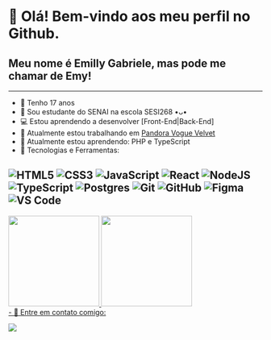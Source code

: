 # 👋 Olá! Bem-vindo aos meu perfil no Github.
## Meu nome é Emilly Gabriele, mas pode me chamar de Emy!
---------
- 🎂 Tenho 17 anos
- 🏫 Sou estudante do SENAI na escola SESI268 •ᴗ•
- 💻 Estou aprendendo a desenvolver [Front-End|Back-End]
- 🔭 Atualmente estou trabalhando em [Pandora Vogue Velvet](https://github.com/EmyyS2/PandoraVogueVelvet.git)
- 🌱 Atualmente estou aprendendo: PHP e TypeScript
- 👾 Tecnologias e Ferramentas:
  
![HTML5](https://img.shields.io/badge/html5-%23E34F26.svg?style=for-the-badge&logo=html5&logoColor=white)
![CSS3](https://img.shields.io/badge/css3-%231572B6.svg?style=for-the-badge&logo=css3&logoColor=white)
![JavaScript](https://img.shields.io/badge/javascript-%23323330.svg?style=for-the-badge&logo=javascript&logoColor=%23F7DF1E)
![React](https://img.shields.io/badge/react-%2320232a.svg?style=for-the-badge&logo=react&logoColor=%2361DAFB)
![NodeJS](https://img.shields.io/badge/node.js-6DA55F?style=for-the-badge&logo=node.js&logoColor=white)
![TypeScript](https://img.shields.io/badge/typescript-%23007ACC.svg?style=for-the-badge&logo=typescript&logoColor=white)
![Postgres](https://img.shields.io/badge/postgres-%23316192.svg?style=for-the-badge&logo=postgresql&logoColor=white)
![Git](https://img.shields.io/badge/git-%23F05033.svg?style=for-the-badge&logo=git&logoColor=white)
![GitHub](https://img.shields.io/badge/github-%23121011.svg?style=for-the-badge&logo=github&logoColor=white)
![Figma](https://img.shields.io/badge/figma-%23F24E1E.svg?style=for-the-badge&logo=figma&logoColor=white)
![VS Code](https://img.shields.io/badge/VS%20Code-0078d7.svg?style=for-the-badge&logo=visual-studio-code&logoColor=white)
-----
<div>
<a href="https://github.com/EmyyS2">
<img loading="lazy" height="180em" src="https://github-readme-stats.vercel.app/api/top-langs/?username=EmyyS2&layout=compact&langs_count=7&theme=dracula"/>
<img loading="lazy" height="180em" src="https://github-readme-stats.vercel.app/api?username=EmyyS2&show_icons=true&theme=dracula&include_all_commits=true&count_private=true"/>
</div>
- 📨 Entre em contato comigo:

<a href="https://www.instagram.com/_emy.s2_/" target="_blank"><img src="https://img.shields.io/badge/-Instagram-%23E4405F?style=for-the-badge&logo=instagram&logoColor=white" target="_blank"></a>

